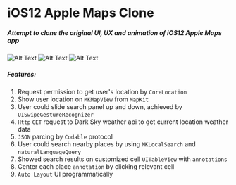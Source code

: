 # iOS12 Apple Maps Clone

##### Attempt to clone the original UI, UX and animation of iOS12 Apple Maps app

![Alt Text](https://media.giphy.com/media/5n9q1iy4mE0JEMoxkN/giphy.gif) ![Alt Text](https://media.giphy.com/media/5wFUxlmrZnd1D2SR5G/giphy.gif)
![Alt Text](https://media.giphy.com/media/1mgnqExHF3OZSt93BI/giphy.gif)

##### Features:
1. Request permission to get user's location by `CoreLocation`
2. Show user location on `MKMapView` from `MapKit`
3. User could slide search panel up and down, achieved by `UISwipeGestureRecognizer`
4. `Http` `GET` request to Dark Sky weather api to get current location weather data
5. `JSON` parcing by `Codable` protocol
6. User could search nearby places by using `MKLocalSearch` and `naturalLanguageQuery`
7. Showed search results on customized cell `UITableView` with `annotations`
8. Center each place `annotation` by clicking relevant cell
9. `Auto Layout` UI programmatically
